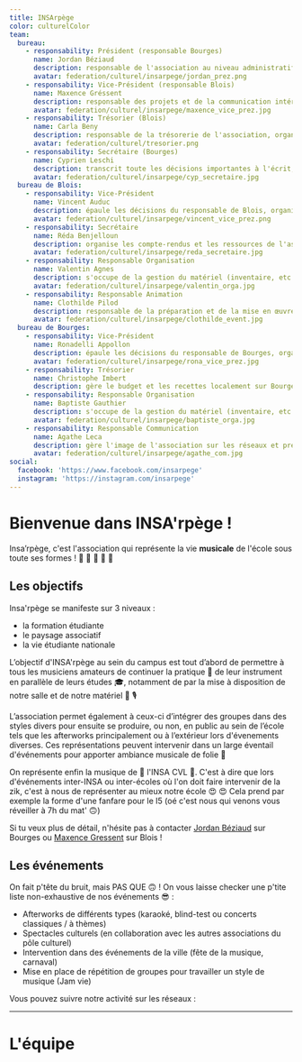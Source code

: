 ```yaml
---
title: INSArpège
color: culturelColor
team:
  bureau:
    - responsability: Président (responsable Bourges)
      name: Jordan Béziaud
      description: responsable de l'association au niveau administratif mais également bi-campus en assurant une cohésion musicale 
      avatar: federation/culturel/insarpege/jordan_prez.png
    - responsability: Vice-Président (responsable Blois)
      name: Maxence Gréssent
      description: responsable des projets et de la communication intérieur 
      avatar: federation/culturel/insarpege/maxence_vice_prez.jpg
    - responsability: Trésorier (Blois)
      name: Carla Beny
      description: responsable de la trésorerie de l'association, organise le budget en prévision des événements
      avatar: federation/culturel/tresorier.png
    - responsability: Secrétaire (Bourges)
      name: Cyprien Leschi 
      description: transcrit toute les décisions importantes à l'écrit, organise les ressources informatiques et crée les compte-rendus de chaque réunions
      avatar: federation/culturel/insarpege/cyp_secretaire.jpg
  bureau de Blois:
    - responsability: Vice-Président
      name: Vincent Auduc
      description: épaule les décisions du responsable de Blois, organise les projets sur le campus de Blois
      avatar: federation/culturel/insarpege/vincent_vice_prez.png
    - responsability: Secrétaire
      name: Réda Benjelloun 
      description: organise les compte-rendus et les ressources de l'association sur le campus de Blois 
      avatar: federation/culturel/insarpege/reda_secretaire.jpg
    - responsability: Responsable Organisation
      name: Valentin Agnes 
      description: s'occupe de la gestion du matériel (inventaire, etc ...) et de la plannification des événements sur le campus de Blois
      avatar: federation/culturel/insarpege/valentin_orga.jpg
    - responsability: Responsable Animation
      name: Clothilde Pilod 
      description: responsable de la préparation et de la mise en œuvre des événements
      avatar: federation/culturel/insarpege/clothilde_event.jpg
  bureau de Bourges:
    - responsability: Vice-Président
      name: Ronadelli Appollon 
      description: épaule les décisions du responsable de Bourges, organise les projets sur le campus de Blois
      avatar: federation/culturel/insarpege/rona_vice_prez.jpg
    - responsability: Trésorier
      name: Christophe Imbert
      description: gère le budget et les recettes localement sur Bourges
    - responsability: Responsable Organisation 
      name: Baptiste Gauthier
      description: s'occupe de la gestion du matériel (inventaire, etc ...) et de la plannification des événements sur le campus de Bourges
      avatar: federation/culturel/insarpege/baptiste_orga.jpg
    - responsability: Responsable Communication 
      name: Agathe Leca
      description: gère l'image de l'association sur les réseaux et prépare la com' des événements 
      avatar: federation/culturel/insarpege/agathe_com.jpg
social:
  facebook: 'https://www.facebook.com/insarpege'
  instagram: 'https://instagram.com/insarpege'
---
```


# Bienvenue dans INSA'rpège !

<center>
  <view-img folder-name="federation/culturel/insarpege" name="logo.png" max-width="400"></view-img>
</center>

Insa’rpège, c'est l'association qui représente la vie **musicale** de l'école
sous toute ses formes ! 🎤 🎹 🎺 🎸 🎵

## Les objectifs

Insa'rpège se manifeste sur 3 niveaux :

- la formation étudiante
- le paysage associatif
- la vie étudiante nationale

L’objectif d'INSA'rpège au sein du campus est tout d’abord de permettre à tous
les musiciens amateurs de continuer la pratique 💪 de leur instrument en
parallèle de leurs études 🎓, notamment de par la mise à disposition de notre
salle et de notre matériel 🥁 🎙

L’association permet également à ceux-ci d’intégrer des groupes dans des styles
divers pour ensuite se produire, ou non, en public au sein de l’école tels que
les afterworks principalement ou à l’extérieur lors d'évenements diverses. Ces
représentations peuvent intervenir dans un large éventail d'événements pour
apporter ambiance musicale de folie 🥳

On représente enfin la musique de 💜 l'INSA CVL 💜. C'est à dire que lors
d'événements inter-INSA ou inter-écoles où l'on doit faire intervenir de la zik,
c'est à nous de représenter au mieux notre école 😍 😍 Cela prend par exemple la
forme d'une fanfare pour le I5 (oé c'est nous qui venons vous réveiller à 7h du
mat' 🙃)

Si tu veux plus de détail, n'hésite pas à contacter
[Jordan Béziaud](https://www.facebook.com/jordan.beziaud) sur Bourges ou
[Maxence Gressent](https://www.facebook.com/profile.php?id=100009153364994) sur
Blois !

## Les événements

On fait p'tête du bruit, mais PAS QUE 🙃 ! On vous laisse checker une p'tite
liste non-exhaustive de nos événements 😎 :

- Afterworks de différents types (karaoké, blind-test ou concerts classiques / à
  thèmes)
- Spectacles culturels (en collaboration avec les autres associations du pôle
  culturel)
- Intervention dans des événements de la ville (fête de la musique, carnaval)
- Mise en place de répétition de groupes pour travailler un style de musique
  (Jam vie)

Vous pouvez suivre notre activité sur les réseaux :

<social :social="social" :color="color"></social>

---

# L'équipe

<team :team="team" :color="color"></team>


    

